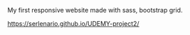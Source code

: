 My first responsive website made with sass, bootstrap grid.


https://serlenario.github.io/UDEMY-project2/
